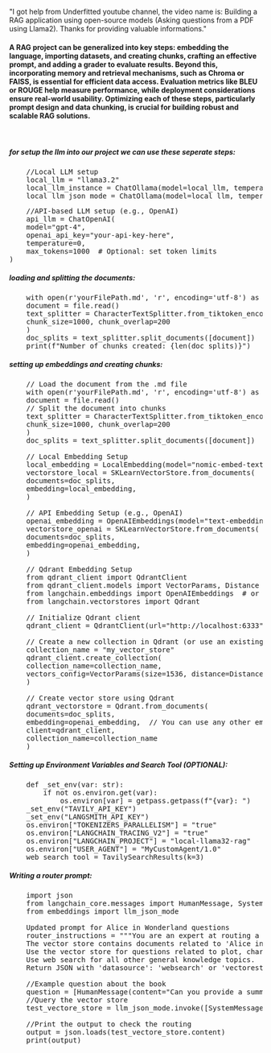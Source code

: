 "I got help from Underfitted youtube channel, the video name is: Building a RAG application using open-source models (Asking questions from a PDF using Llama2). Thanks for providing valuable informations."

<h4> A RAG project can be generalized into key steps: embedding the language, importing datasets, and creating chunks, crafting an effective prompt, and adding a grader to evaluate results. Beyond this, incorporating memory and retrieval mechanisms, such as Chroma or FAISS, is essential for efficient data access. Evaluation metrics like BLEU or ROUGE help measure performance, while deployment considerations ensure real-world usability. Optimizing each of these steps, particularly prompt design and data chunking, is crucial for building robust and scalable RAG solutions.</h4></br>

<h5>for setup the llm into our project we can use these seperate steps:</h5>
<pre>
    //Local LLM setup
    local_llm = "llama3.2"
    local_llm_instance = ChatOllama(model=local_llm, temperature=0)
    local_llm_json_mode = ChatOllama(model=local_llm, temperature=0, format="json")
</pre>

<pre>
    //API-based LLM setup (e.g., OpenAI)
    api_llm = ChatOpenAI(
    model="gpt-4",
    openai_api_key="your-api-key-here",
    temperature=0,
    max_tokens=1000  # Optional: set token limits
)
</pre>

<h5>loading and splitting the documents:</h5>
<pre>
    with open(r'yourFilePath.md', 'r', encoding='utf-8') as file: 
    document = file.read()
    text_splitter = CharacterTextSplitter.from_tiktoken_encoder(
    chunk_size=1000, chunk_overlap=200
    )
    doc_splits = text_splitter.split_documents([document])
    print(f"Number of chunks created: {len(doc_splits)}")
</pre>

<h5>setting up embeddings and creating chunks:</h5>
<pre>
    // Load the document from the .md file
    with open(r'yourFilePath.md', 'r', encoding='utf-8') as file: 
    document = file.read()
    // Split the document into chunks
    text_splitter = CharacterTextSplitter.from_tiktoken_encoder(
    chunk_size=1000, chunk_overlap=200
    )
    doc_splits = text_splitter.split_documents([document]) </br>
    // Local Embedding Setup
    local_embedding = LocalEmbedding(model="nomic-embed-text-v1.5", inference_mode="local")
    vectorstore_local = SKLearnVectorStore.from_documents(
    documents=doc_splits,
    embedding=local_embedding,
    )</br>
    // API Embedding Setup (e.g., OpenAI)
    openai_embedding = OpenAIEmbeddings(model="text-embedding-ada-002")
    vectorstore_openai = SKLearnVectorStore.from_documents(
    documents=doc_splits,
    embedding=openai_embedding,
    )</br>
    // Qdrant Embedding Setup
    from qdrant_client import QdrantClient
    from qdrant_client.models import VectorParams, Distance
    from langchain.embeddings import OpenAIEmbeddings  # or any other embeddings
    from langchain.vectorstores import Qdrant</br>
    // Initialize Qdrant client
    qdrant_client = QdrantClient(url="http://localhost:6333")  // replace with your Qdrant server URL if necessary</br>
    // Create a new collection in Qdrant (or use an existing one)
    collection_name = "my_vector_store"
    qdrant_client.create_collection(
    collection_name=collection_name,
    vectors_config=VectorParams(size=1536, distance=Distance.COSINE)  // Adjust size and distance based on your embeddings
    )</br>
    // Create vector store using Qdrant
    qdrant_vectorstore = Qdrant.from_documents(
    documents=doc_splits,
    embedding=openai_embedding,  // You can use any other embedding model
    client=qdrant_client,
    collection_name=collection_name
    )
</pre>

<h5>Setting up Environment Variables and Search Tool (OPTIONAL):</h5>
<pre>
    def _set_env(var: str):
        if not os.environ.get(var):
            os.environ[var] = getpass.getpass(f"{var}: ")
    _set_env("TAVILY_API_KEY")
    _set_env("LANGSMITH_API_KEY")
    os.environ["TOKENIZERS_PARALLELISM"] = "true"
    os.environ["LANGCHAIN_TRACING_V2"] = "true"
    os.environ["LANGCHAIN_PROJECT"] = "local-llama32-rag"
    os.environ["USER_AGENT"] = "MyCustomAgent/1.0"
    web_search_tool = TavilySearchResults(k=3)
</pre>

<h5>Writing a router prompt: </h5>
<pre>
    import json
    from langchain_core.messages import HumanMessage, SystemMessage
    from embeddings import llm_json_mode</br>
    Updated prompt for Alice in Wonderland questions
    router_instructions = """You are an expert at routing a user question to a vector store or web search.
    The vector store contains documents related to 'Alice in Wonderland'.
    Use the vector store for questions related to plot, characters, summary, and any specific book detail.
    Use web search for all other general knowledge topics.
    Return JSON with 'datasource': 'websearch' or 'vectorestore' based on the query context."""</br>
    //Example question about the book
    question = [HumanMessage(content="Can you provide a summary of Alice in Wonderland?")]
    //Query the vector store
    test_vectore_store = llm_json_mode.invoke([SystemMessage(content=router_instructions)] +     question)</br>
    //Print the output to check the routing
    output = json.loads(test_vectore_store.content)
    print(output)
</pre>
